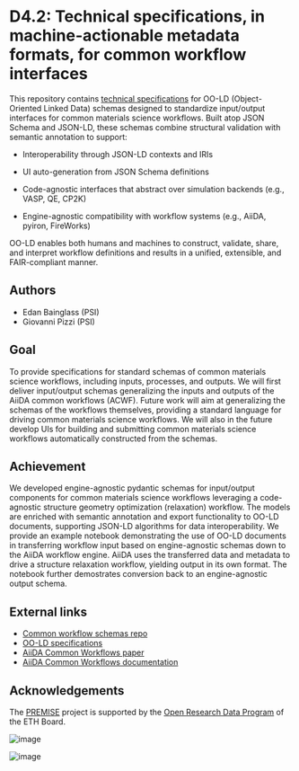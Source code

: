 # D4.2: Technical specifications, in machine-actionable metadata formats, for common workflow interfaces

This repository contains [technical specifications](https://github.com/ord-premise/common-workflow-schemas/blob/main/technical_specifications.md) for OO-LD (Object-Oriented Linked Data) schemas designed to standardize input/output interfaces for common materials science workflows. Built atop JSON Schema and JSON-LD, these schemas combine structural validation with semantic annotation to support:

- Interoperability through JSON-LD contexts and IRIs
- UI auto-generation from JSON Schema definitions

- Code-agnostic interfaces that abstract over simulation backends (e.g., VASP, QE, CP2K)

- Engine-agnostic compatibility with workflow systems (e.g., AiiDA, pyiron, FireWorks)

OO-LD enables both humans and machines to construct, validate, share, and interpret workflow definitions and results in a unified, extensible, and FAIR-compliant manner.

## Authors

- Edan Bainglass (PSI)
- Giovanni Pizzi (PSI)

## Goal

To provide specifications for standard schemas of common materials science workflows, including inputs, processes, and outputs. We will first deliver input/output schemas generalizing the inputs and outputs of the AiiDA common workflows (ACWF). Future work will aim at generalizing the schemas of the workflows themselves, providing a standard language for driving common materials science workflows. We will also in the future develop UIs for building and submitting common materials science workflows automatically constructed from the schemas.

## Achievement

We developed engine-agnostic pydantic schemas for input/output components for common materials science workflows leveraging a code-agnostic structure geometry optimization (relaxation) workflow. The models are enriched with semantic annotation and export functionality to OO-LD documents, supporting JSON-LD algorithms for data interoperability. We provide an example notebook demonstrating the use of OO-LD documents in transferring workflow input based on engine-agnostic schemas down to the AiiDA workflow engine. AiiDA uses the transferred data and metadata to drive a structure relaxation workflow, yielding output in its own format. The notebook further demostrates conversion back to an engine-agnostic output schema.

## External links

- [Common workflow schemas repo](https://github.com/edan-bainglass/common-workflow-schemas)
- [OO-LD specifications](https://github.com/OO-LD/schema)
- [AiiDA Common Workflows paper](https://www.nature.com/articles/s41524-021-00594-6)
- [AiiDA Common Workflows documentation](https://aiida-common-workflows.readthedocs.io/en/latest/)

## Acknowledgements

The [PREMISE](https://ord-premise.org/) project is supported by the [Open Research Data Program](https://ethrat.ch/en/eth-domain/open-research-data/) of the ETH Board.

![image](https://ord-premise.org/assets/img/logos/PREMISE-logo.svg)

![image](https://ethrat.ch/wp-content/uploads/2021/12/ethr_en_rgb_black.svg)
